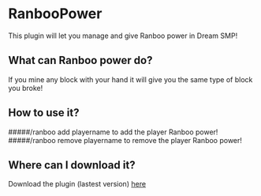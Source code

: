 # RanbooPower
This plugin will let you manage and give Ranboo power in Dream SMP!

## What can Ranboo power do?
If you mine any block with your hand it will give you the same type of block you broke!

## How to use it?

#####/ranboo add playername to add the player Ranboo power!
#####/ranboo remove playername to remove the player Ranboo power!

## Where can I download it?
Download the plugin (lastest version) [here](https://cdn.discordapp.com/attachments/855714615244357663/937366498916307044/RanbooPower.jar)
